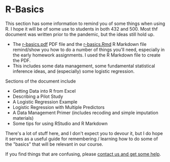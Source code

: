 # R-Basics

This section has some information to remind you of some things when using R. I hope it will be of some use to students in both 432 and 500. Most thf document was written prior to the pandemic, but the ideas still hold up.

- The [r-basics.pdf](https://github.com/THOMASELOVE/432-2022/blob/main/r-basics/r-basics.pdf) PDF file and the [r-basics.Rmd](https://github.com/THOMASELOVE/432-2022/blob/main/r-basics/r-basics.Rmd) R Markdown file remind/show you how to do a number of things you'll need, especially in the early homework assignments. I used the R Markdown file to create the PDF.
- This includes some data management, some fundamental statistical inference ideas, and (especially) some logistic regression.

Sections of the document include

- Getting Data into R from Excel
- Describing a Pilot Study
- A Logistic Regression Example
- Logistic Regression with Multiple Predictors
- A Data Management Primer (includes recoding and simple imputation materials)
- Some tips for using RStudio and R Markdown

There's a lot of stuff here, and I don't expect you to devour it, but I do hope it serves as a useful guide for remembering / learning how to do some of the "basics" that will be relevant in our course.

If you find things that are confusing, please [contact us and get some help](https://thomaselove.github.io/432/contact.html).
